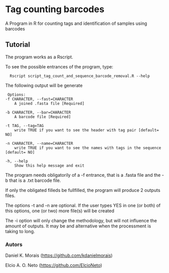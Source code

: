 # Tag counting barcodes
A Program in R for counting tags and identification of samples using barcodes 

## Tutorial

The program works as a Rscript. 

To see the possible entrances of the program, type:

      Rscript script_tag_count_and_sequence_barcode_removal.R --help

The following output will be generate

     Options:
	-f CHARACTER, --fast=CHARACTER
		A joined .fasta file [Required]

	-b CHARACTER, --bar=CHARACTER
		A barcode file [Required]

	-t TAG, --tag=TAG
		write TRUE if you want to see the header with tag pair [default= NO] 

	-n CHARACTER, --name=CHARACTER
		write TRUE if you want to see the names with tags in the sequence [default= NO] 
	
	-h, --help
		Show this help message and exit

The program needs obligatorily of a -f entrance, that is a .fasta file and the -b that is a .txt barcode file.

If only the obligated filleds be fullfilled, the program will produce 2 outputs files.

The options -t and -n are optional. If the user types YES in one (or both) of this options, one (or two) more file(s) will be created

The -i option will only change the methodology, but will not influence the amount of outputs. It may be and alternative when the processment is taking to long.   

### Autors
Daniel K. Morais (https://github.com/kdanielmorais)

Elcio A. O. Neto (https://github.com/ElcioNeto)

